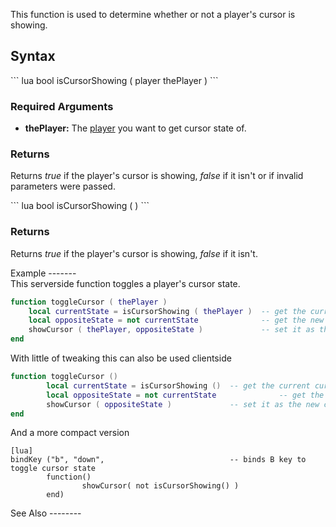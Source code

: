 This function is used to determine whether or not a player's cursor is showing.

Syntax
------

<section name="Server" class="server" show="true">
``` lua
bool isCursorShowing ( player thePlayer )
```

### Required Arguments

-   **thePlayer:** The [player](/docs/player.md "wikilink") you want to get cursor state of.

### Returns

Returns *true* if the player's cursor is showing, *false* if it isn't or if invalid parameters were passed.

</section>
<section name="Client" class="client" show="true">
``` lua
bool isCursorShowing ( )
```

### Returns

Returns *true* if the player's cursor is showing, *false* if it isn't.

</section>
Example
-------

<section name="Example" class="server" show="true">
This serverside function toggles a player's cursor state.

``` lua
function toggleCursor ( thePlayer )
    local currentState = isCursorShowing ( thePlayer )  -- get the current cursor state as a boolean
    local oppositeState = not currentState              -- get the new state as its logical opposite
    showCursor ( thePlayer, oppositeState )             -- set it as the new cursor state
end
```

</section>
<section name="Clientside Example" class="client" show="true">
With little of tweaking this can also be used clientside

``` lua
function toggleCursor ()
        local currentState = isCursorShowing ()  -- get the current cursor state as a boolean
        local oppositeState = not currentState              -- get the new state as its logical opposite
        showCursor ( oppositeState )             -- set it as the new cursor state
end
```

And a more compact version

    [lua]
    bindKey ("b", "down",                            -- binds B key to toggle cursor state
            function()
                    showCursor( not isCursorShowing() )
            end)

</section>
See Also
--------
